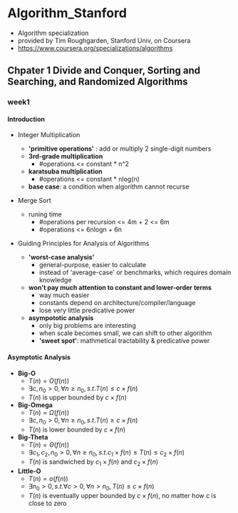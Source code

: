 # Algorithm_Stanford

+ Algorithm specialization
+ provided by Tim Roughgarden, Stanford Univ, on Coursera
+ https://www.coursera.org/specializations/algorithms

## Chpater 1	Divide and Conquer, Sorting and Searching, and Randomized Algorithms

### week1

#### Introduction

+ Integer Multiplication

	+ **'primitive operations'** : add or multiply 2 single-digit numbers
	+ **3rd-grade multiplication**
		*  #operations <= constant * n^2 
	+ **karatsuba multiplication**
		*  #operations <= constant * nlog(n) 
	+ **base case**: a condition when algorithm cannot recurse
	
+ Merge Sort

	+ runing time
		* #operations per recursion <= 4m + 2 <= 6m
		* #operations <= 6nlogn + 6n
		
+ Guiding Principles for Analysis of Algorithms

	+ **'worst-case analysis'**
		* general-purpose, easier to calculate
		* instead of 'average-case' or benchmarks, which requires domain knowledge
	+ **won't pay much attention to constant and lower-order terms**
		* way much easier
		* constants depend on architecture/compiler/language
		* lose very little predicative power
	+ **asympototic analysis**
		* only big problems are interesting
		* when scale becomes small, we can shift to other algorithm
		* **'sweet spot'**: mathmetical tractability & predicative power

#### Asymptotic Analysis

+ **Big-O**		
	* $T(n) = O(f(n))$
	* $\exists c, n_0 > 0, \forall n \geq n_0,  s.t. T(n) \leq c \times f(n)$
	* $T(n)$ is upper bounded by $c \times f(n)$
+ **Big-Omega**
	* $T(n) = \Omega(f(n))$
	* $\exists c, n_0 > 0,  \forall n \geq n_0,  s.t. T(n) \geq c \times f(n)$
	* $T(n)$ is lower bounded by $c \times f(n)$
+ **Big-Theta**
	* $T(n) = \Theta(f(n))$
	* $\exists c_1, c_2 , n_0 > 0,  \forall n \geq n_0,  s.t. c_1 \times f(n) \leq T(n) \leq c_2 \times f(n)$
	* $T(n)$ is sandwiched by $c_1 \times f(n)$ and 	 $c_2 \times f(n)$
+ **Little-O**
	* $T(n) = o(f(n))$
	* $\exists n_0 > 0, s.t. \forall c >0, \forall n > n_0,  T(n) \leq c \times f(n)$
	* $T(n)$ is eventually upper bounded by $c \times f(n)$, no matter how c is close to zero
